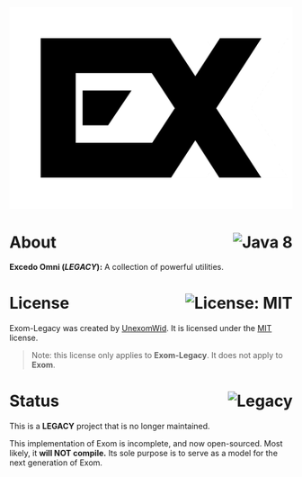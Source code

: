 <p align="center">
  <img src="img/exom.png" alt="Exom">
</p>

# About <a href="https://www.oracle.com/technetwork/java/javase/overview/java8-2100321.html"><img align="right" src="https://img.shields.io/badge/Java-8-B07219?logo=java" alt="Java 8" /></a>

**Excedo Omni (_LEGACY_):** A collection of powerful utilities.

# License <a href="https://github.com/UnexomWid/Exom-Legacy/blob/master/LICENSE"><img align="right" src="https://img.shields.io/badge/License-MIT-blue.svg" alt="License: MIT" /></a>

Exom-Legacy was created by [UnexomWid](https://uw.exom.dev). It is licensed under the [MIT](https://github.com/UnexomWid/Exom-Legacy/blob/master/LICENSE) license.

> Note: this license only applies to **Exom-Legacy**. It does not apply to **Exom**.

# Status <img align="right" src="https://img.shields.io/badge/Status-Legacy-orange.svg" alt="Legacy" />

This is a **LEGACY** project that is no longer maintained.

This implementation of Exom is incomplete, and now open-sourced. Most likely, it **will NOT compile.** Its sole purpose is to serve as a model for the next generation of Exom.